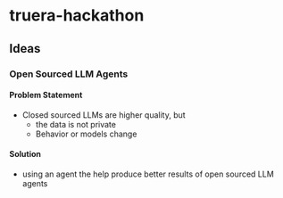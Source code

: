 # truera-hackathon

## Ideas
### Open Sourced LLM Agents
#### Problem Statement
- Closed sourced LLMs are higher quality, but
  - the data is not private
  - Behavior or models change
#### Solution
- using an agent the help produce better results of open sourced LLM agents
